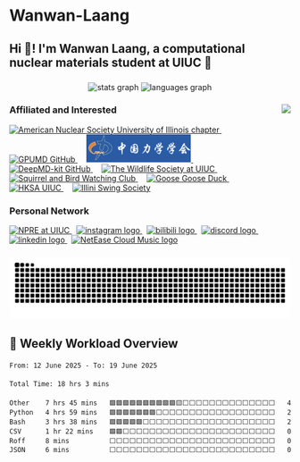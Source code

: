 # Wanwan-Laang

<h2 align="left">Hi 👋! I'm Wanwan Laang, a computational nuclear materials student at UIUC 🚀</h2>

###

<div align="center">
  <img src="https://github-readme-stats.vercel.app/api?username=Wanwan-Laang&hide_title=true&hide_rank=false&show_icons=true&include_all_commits=true&count_private=true&disable_animations=false&theme=dracula&locale=en&hide_border=false" height="150" alt="stats graph"  />
  <img src="https://github-readme-stats.vercel.app/api/top-langs?username=Wanwan-Laang&locale=en&hide_title=true&layout=compact&card_width=320&langs_count=5&theme=dracula&hide_border=false" height="150" alt="languages graph"  />
</div>

###

<img align="right" height="150" src="https://media1.giphy.com/media/v1.Y2lkPTc5MGI3NjExdG1tbmV0ZWJrZXloc253bjJsMnlzc3dmZ2p3MTRrMGVqMTJlZW9lMiZlcD12MV9pbnRlcm5hbF9naWZfYnlfaWQmY3Q9Zw/zZC2AqB84z7zFnlkbF/giphy.gif"  />

### Affiliated and Interested

<div align="left">
  <a href="https://ans.npre.illinois.edu/" target="_blank">
    <img src="https://github.com/Wanwan-Laang/Wanwan-Laang/blob/main/images/ANS.jpg" height="50" alt="American Nuclear Society University of Illinois chapter" />
  </a>
  <img width="12" /> 
  <a href="https://github.com/brucefan1983/GPUMD" target="_blank">
    <img src="https://raw.githubusercontent.com/brucefan1983/GPUMD/master/logo/logo-main-arctic.png" height="50" alt="GPUMD GitHub" />
  </a>
  <img width="12" /> 
  <a href="https://www.cstam.org.cn/index.html" target="_blank">
    <img src="https://github.com/Wanwan-Laang/Wanwan-Laang/blob/main/images/CSTAM.png" height="50" alt="The Chinese Society of Theoretical Applied Mechanics" />
  </a>
  <img width="12" />
  <a href="https://github.com/deepmodeling" target="_blank">
    <img src="https://avatars.githubusercontent.com/u/32671488" height="50" alt="DeepMD-kit GitHub" />
  </a>
  <img width="12" />
  <a href="https://publish.illinois.edu/uiuc-wildlifesociety/" target="_blank">
    <img src="https://raw.githubusercontent.com/Wanwan-Laang/Wanwan-Laang/main/images/TWS.jpg" height="50" alt="The Wildlife Society at UIUC" />
  </a>
  <img width="12" />
  <a href="https://one.illinois.edu/squirrelandbirdwatchingclub/home/" target="_blank">
    <img src="https://ugc.production.linktr.ee/9NEmG766TmSXbRs5UJme_MjImyLK1MzH2qI1j" height="50" alt="Squirrel and Bird Watching Club" />    
  </a>
  <img width="12" />
  <a href="https://www.gaggle.fun/" target="_blank">
    <img src="https://o.qoo-img.com/ggpht/2l652ZLy6I_sz1hYKEKHxAlIt65gQfXqBSRLF3WCSxj_51_i_xUyxuRxY6r5ionKJHQ" height="50" alt="Goose Goose Duck" />
  </a>
  <img width="12" />
  <a href="https://uiuchksa.com/" target="_blank">
    <img src="https://raw.githubusercontent.com/Wanwan-Laang/Wanwan-Laang/main/images/HKSA.png" height="50" alt="HKSA UIUC" />
  </a>
<img width="12" />
  <a href="https://www.illiniswing.org/" target="_blank">
    <img src="https://images.squarespace-cdn.com/content/v1/5f482c63e06b00272ac2f95b/1598566061563-H3IJHANL8BFSKTHP8LKS/logo_big.png" height="50" alt="Illini Swing Society" />
  </a>
</div>


### Personal Network

<div align="left">
  <a href="https://npre.illinois.edu/" target="_blank">
    <img src="https://img.shields.io/static/v1?message=NPRE@UIUC&logo=google-chrome&label=&color=FF6F00&logoColor=white&labelColor=&style=for-the-badge" height="35" alt="NPRE at UIUC" />
  </a>&nbsp;
  <a href="https://www.instagram.com/wen.laang/" target="_blank">
    <img src="https://img.shields.io/static/v1?message=Instagram&logo=instagram&label=&color=E4405F&logoColor=white&labelColor=&style=for-the-badge" height="35" alt="instagram logo" />
  </a>&nbsp;
  <a href="https://space.bilibili.com/121949505" target="_blank">
    <img src="https://img.shields.io/static/v1?message=Bilibili&logo=bilibili&label=&color=00A1D6&logoColor=white&labelColor=&style=for-the-badge" height="35" alt="bilibili logo" />
  </a>&nbsp;
  <a href="https://discord.com/users/veluron_laang" target="_blank">
    <img src="https://img.shields.io/static/v1?message=Discord&logo=discord&label=&color=7289DA&logoColor=white&labelColor=&style=for-the-badge" height="35" alt="discord logo" />
  </a>&nbsp;
  <a href="https://www.linkedin.com/in/veluron/" target="_blank">
    <img src="https://img.shields.io/static/v1?message=LinkedIn&logo=linkedin&label=&color=0077B5&logoColor=white&labelColor=&style=for-the-badge" height="35" alt="linkedin logo" />
  </a>&nbsp;
  <a href="https://music.163.com/#/artist?id=49600207" target="_blank">
    <img src="https://img.shields.io/static/v1?message=NetEase%20Cloud&logo=netease-cloud-music&label=&color=E71D36&logoColor=white&labelColor=&style=for-the-badge" height="35" alt="NetEase Cloud Music logo" />
  </a>
</div>

###

<div align="center">
  <img src="https://github.com/Wanwan-Laang/Wanwan-Laang/blob/output/github-contribution-grid-snake.svg" alt="Snake animation" />
</div>

###

## 🧮 Weekly Workload Overview

<!--START_SECTION:waka-->

```txt
From: 12 June 2025 - To: 19 June 2025

Total Time: 18 hrs 3 mins

Other    7 hrs 45 mins   🟩🟩🟩🟩🟩🟩🟩🟩🟩🟩🟨⬜⬜⬜⬜⬜⬜⬜⬜⬜⬜⬜⬜⬜⬜   42.92 %
Python   4 hrs 59 mins   🟩🟩🟩🟩🟩🟩🟩⬜⬜⬜⬜⬜⬜⬜⬜⬜⬜⬜⬜⬜⬜⬜⬜⬜⬜   27.59 %
Bash     3 hrs 38 mins   🟩🟩🟩🟩🟩⬜⬜⬜⬜⬜⬜⬜⬜⬜⬜⬜⬜⬜⬜⬜⬜⬜⬜⬜⬜   20.14 %
CSV      1 hr 22 mins    🟩🟩⬜⬜⬜⬜⬜⬜⬜⬜⬜⬜⬜⬜⬜⬜⬜⬜⬜⬜⬜⬜⬜⬜⬜   07.58 %
Roff     8 mins          ⬜⬜⬜⬜⬜⬜⬜⬜⬜⬜⬜⬜⬜⬜⬜⬜⬜⬜⬜⬜⬜⬜⬜⬜⬜   00.81 %
JSON     6 mins          ⬜⬜⬜⬜⬜⬜⬜⬜⬜⬜⬜⬜⬜⬜⬜⬜⬜⬜⬜⬜⬜⬜⬜⬜⬜   00.61 %
```

<!--END_SECTION:waka-->

<br clear="both" />
